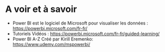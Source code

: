 # A voir et à savoir 
* Power BI est le logiciel de Microsoft pour visualiser les données : https://powerbi.microsoft.com/fr-fr/
* Tutoriels Vidéos : https://powerbi.microsoft.com/fr-fr/guided-learning/
* Power BI A-Z Créé par Kirill Eremenko: https://www.udemy.com/mspowerbi/

